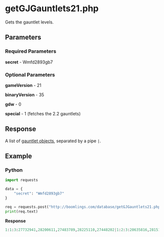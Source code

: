 # getGJGauntlets21.php

Gets the gauntlet levels.

## Parameters

### Required Parameters

**secret** - Wmfd2893gb7

### Optional Parameters

**gameVersion** - 21

**binaryVersion** - 35

**gdw** - 0

**special** - 1 (fetches the 2.2 gauntlets)

## Response

A list of [gauntlet objects](/resources/server/gauntlet.md), separated by a pipe `|`.

## Example

<!-- tabs:start -->

### **Python**

```py
import requests

data = {
    "secret": "Wmfd2893gb7"
}

req = requests.post("http://boomlings.com/database/getGJGauntlets21.php", data=data)
print(req.text)
```

**Response**

```py
1:1:3:27732941,28200611,27483789,28225110,27448202|1:2:3:20635816,28151870,25969464,24302376,27399722|1:3:3:28179535,29094196,29071134,26317634,12107595|1:4:3:26949498,26095850,27973097,27694897,26070995|1:5:3:18533341,28794068,28127292,4243988,28677296|1:6:3:28255647,27929950,16437345,28270854,29394058|1:7:3:25886024,4259126,26897899,7485599,19862531|1:8:3:18025697,23189196,27786218,27728679,25706351#74aeff3cb009cbde1d7235e1c7e74b47d793eb82
```

<!-- tabs:end -->